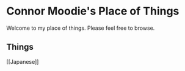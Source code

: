 # Connor Moodie's Place of Things

Welcome to my place of things. Please feel free to browse.

## Things

[[Japanese]]
